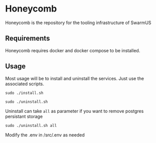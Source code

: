 # Honeycomb
Honeycomb is the repository for the tooling infrastructure of SwarmUS


## Requirements
Honeycomb requires docker and docker compose to be installed.

## Usage 
Most usage will be to install and uninstall the services. Just use the associated scripts.

`sudo ./install.sh`


`sudo ./uninstall.sh`


Uninstall can take `all` as parameter if you want to remove postgres persistant storage

`sudo ./uninstall.sh all`

Modify the .env in /src/.env as needed
